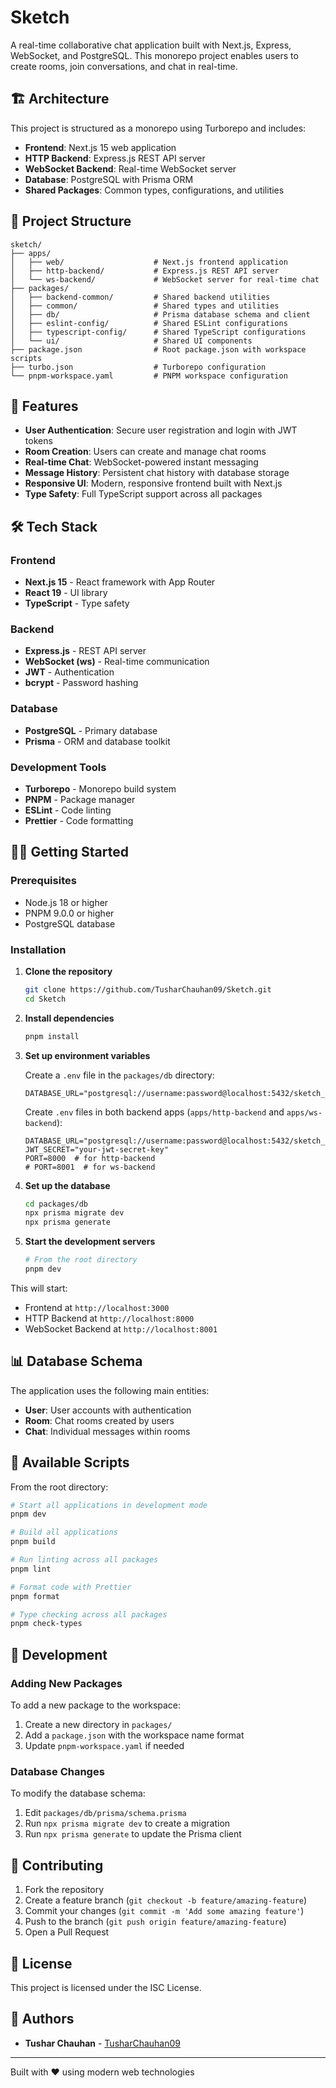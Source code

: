 # Sketch

A real-time collaborative chat application built with Next.js, Express, WebSocket, and PostgreSQL. This monorepo project enables users to create rooms, join conversations, and chat in real-time.

## 🏗️ Architecture

This project is structured as a monorepo using Turborepo and includes:

- **Frontend**: Next.js 15 web application
- **HTTP Backend**: Express.js REST API server
- **WebSocket Backend**: Real-time WebSocket server
- **Database**: PostgreSQL with Prisma ORM
- **Shared Packages**: Common types, configurations, and utilities

## 📁 Project Structure

```
sketch/
├── apps/
│   ├── web/                    # Next.js frontend application
│   ├── http-backend/           # Express.js REST API server
│   └── ws-backend/             # WebSocket server for real-time chat
├── packages/
│   ├── backend-common/         # Shared backend utilities
│   ├── common/                 # Shared types and utilities
│   ├── db/                     # Prisma database schema and client
│   ├── eslint-config/          # Shared ESLint configurations
│   ├── typescript-config/      # Shared TypeScript configurations
│   └── ui/                     # Shared UI components
├── package.json                # Root package.json with workspace scripts
├── turbo.json                  # Turborepo configuration
└── pnpm-workspace.yaml         # PNPM workspace configuration
```

## 🚀 Features

- **User Authentication**: Secure user registration and login with JWT tokens
- **Room Creation**: Users can create and manage chat rooms
- **Real-time Chat**: WebSocket-powered instant messaging
- **Message History**: Persistent chat history with database storage
- **Responsive UI**: Modern, responsive frontend built with Next.js
- **Type Safety**: Full TypeScript support across all packages

## 🛠️ Tech Stack

### Frontend
- **Next.js 15** - React framework with App Router
- **React 19** - UI library
- **TypeScript** - Type safety

### Backend
- **Express.js** - REST API server
- **WebSocket (ws)** - Real-time communication
- **JWT** - Authentication
- **bcrypt** - Password hashing

### Database
- **PostgreSQL** - Primary database
- **Prisma** - ORM and database toolkit

### Development Tools
- **Turborepo** - Monorepo build system
- **PNPM** - Package manager
- **ESLint** - Code linting
- **Prettier** - Code formatting

## 🏃‍♂️ Getting Started

### Prerequisites

- Node.js 18 or higher
- PNPM 9.0.0 or higher
- PostgreSQL database

### Installation

1. **Clone the repository**
   ```bash
   git clone https://github.com/TusharChauhan09/Sketch.git
   cd Sketch
   ```

2. **Install dependencies**
   ```bash
   pnpm install
   ```

3. **Set up environment variables**
   
   Create a `.env` file in the `packages/db` directory:
   ```env
   DATABASE_URL="postgresql://username:password@localhost:5432/sketch_db"
   ```

   Create `.env` files in both backend apps (`apps/http-backend` and `apps/ws-backend`):
   ```env
   DATABASE_URL="postgresql://username:password@localhost:5432/sketch_db"
   JWT_SECRET="your-jwt-secret-key"
   PORT=8000  # for http-backend
   # PORT=8001  # for ws-backend
   ```

4. **Set up the database**
   ```bash
   cd packages/db
   npx prisma migrate dev
   npx prisma generate
   ```

5. **Start the development servers**
   ```bash
   # From the root directory
   pnpm dev
   ```

This will start:
- Frontend at `http://localhost:3000`
- HTTP Backend at `http://localhost:8000`
- WebSocket Backend at `http://localhost:8001`

## 📊 Database Schema

The application uses the following main entities:

- **User**: User accounts with authentication
- **Room**: Chat rooms created by users
- **Chat**: Individual messages within rooms

## 🧪 Available Scripts

From the root directory:

```bash
# Start all applications in development mode
pnpm dev

# Build all applications
pnpm build

# Run linting across all packages
pnpm lint

# Format code with Prettier
pnpm format

# Type checking across all packages
pnpm check-types
```

## 🔧 Development

### Adding New Packages

To add a new package to the workspace:

1. Create a new directory in `packages/`
2. Add a `package.json` with the workspace name format
3. Update `pnpm-workspace.yaml` if needed

### Database Changes

To modify the database schema:

1. Edit `packages/db/prisma/schema.prisma`
2. Run `npx prisma migrate dev` to create a migration
3. Run `npx prisma generate` to update the Prisma client

## 🤝 Contributing

1. Fork the repository
2. Create a feature branch (`git checkout -b feature/amazing-feature`)
3. Commit your changes (`git commit -m 'Add some amazing feature'`)
4. Push to the branch (`git push origin feature/amazing-feature`)
5. Open a Pull Request

## 📝 License

This project is licensed under the ISC License.

## 👥 Authors

- **Tushar Chauhan** - [TusharChauhan09](https://github.com/TusharChauhan09)

---

Built with ❤️ using modern web technologies